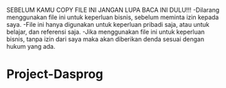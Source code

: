 SEBELUM KAMU COPY FILE INI JANGAN LUPA BACA INI DULU!!!
-Dilarang menggunakan file ini untuk keperluan bisnis, sebelum meminta izin kepada saya.
-File ini hanya digunakan untuk keperluan pribadi saja, atau untuk belajar, dan referensi saja.
-Jika menggunakan file ini untuk keperluan bisnis, tanpa izin dari saya maka akan diberikan denda sesuai dengan hukum yang ada.
# Project-Dasprog
